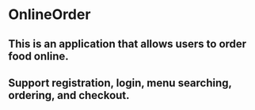 # OnlineOrder
## This is an application that allows users to order food online.
## Support registration, login, menu searching, ordering, and checkout.
